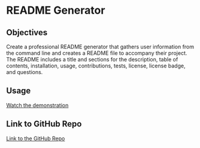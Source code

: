 # README Generator

## Objectives
Create a professional README generator that gathers user information from the command line and creates a README file to accompany their project. The README includes a title and sections for the description, table of contents, installation, usage, contributions, tests, license, license badge, and questions.

## Usage
[Watch the demonstration](https://drive.google.com/file/d/1bhEi1FCnD2COaa0NgUsQ20XEiiggaBfH/preview)

## Link to GitHub Repo
[Link to the GitHub Repo](https://github.com/erikaosterbur/readme-generator.git)
